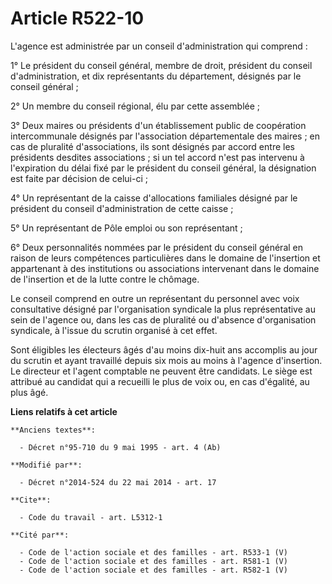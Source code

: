 # Article R522-10

L'agence est administrée par un conseil d'administration qui comprend : 

1° Le président du conseil général, membre de droit, président du conseil d'administration, et dix représentants du
département, désignés par le conseil général ; 

2° Un membre du conseil régional, élu par cette assemblée ; 

3° Deux maires ou présidents d'un établissement public de coopération intercommunale désignés par l'association
départementale des maires ; en cas de pluralité d'associations, ils sont désignés par accord entre les présidents desdites
associations ; si un tel accord n'est pas intervenu à l'expiration du délai fixé par le président du conseil général, la
désignation est faite par décision de celui-ci ; 

4° Un représentant de la caisse d'allocations familiales désigné par le président du conseil d'administration de cette
caisse ; 

5° Un représentant de     Pôle emploi ou son représentant ; 

6° Deux personnalités nommées par le président du conseil général en raison de leurs compétences particulières dans le
domaine de l'insertion et appartenant à des institutions ou associations intervenant dans le domaine de l'insertion et de la
lutte contre le chômage. 

Le conseil comprend en outre un représentant du personnel avec voix consultative désigné par l'organisation syndicale la plus
représentative au sein de l'agence ou, dans les cas de pluralité ou d'absence d'organisation syndicale, à l'issue du scrutin
organisé à cet effet. 

Sont éligibles les électeurs âgés d'au moins dix-huit ans accomplis au jour du scrutin et ayant travaillé depuis six mois au
moins à l'agence d'insertion. Le directeur et l'agent comptable ne peuvent être candidats. Le siège est attribué au candidat
qui a recueilli le plus de voix ou, en cas d'égalité, au plus âgé.

**Liens relatifs à cet article**

	**Anciens textes**:

	  - Décret n°95-710 du 9 mai 1995 - art. 4 (Ab)

	**Modifié par**:

	  - Décret n°2014-524 du 22 mai 2014 - art. 17

	**Cite**:

	  - Code du travail - art. L5312-1

	**Cité par**:

	  - Code de l'action sociale et des familles - art. R533-1 (V)
	  - Code de l'action sociale et des familles - art. R581-1 (V)
	  - Code de l'action sociale et des familles - art. R582-1 (V)
